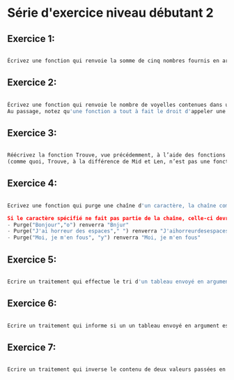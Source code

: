 # Série d'exercice niveau débutant 2


## Exercice 1: 
```python 

Écrivez une fonction qui renvoie la somme de cinq nombres fournis en argument.

```

## Exercice 2: 
```python 

Écrivez une fonction qui renvoie le nombre de voyelles contenues dans une chaîne de caractères passée en argument. 
Au passage, notez qu'une fonction a tout à fait le droit d'appeler une autre fonction.

```


## Exercice 3: 
```python 

Réécrivez la fonction Trouve, vue précédemment, à l’aide des fonctions Mid et Len 
(comme quoi, Trouve, à la différence de Mid et Len, n’est pas une fonction indispensable dans un langage).

```


## Exercice 4: 
```python 

Ecrivez une fonction qui purge une chaîne d'un caractère, la chaîne comme le caractère étant passés en argument. 

Si le caractère spécifié ne fait pas partie de la chaîne, celle-ci devra être retournée intacte. Par exemple :
- Purge("Bonjour","o") renverra "Bnjur"
- Purge("J'ai horreur des espaces"," ") renverra "J'aihorreurdesespaces"
- Purge("Moi, je m'en fous", "y") renverra "Moi, je m'en fous"

```

## Exercice 5: 
```python 

Ecrire un traitement qui effectue le tri d'un tableau envoyé en argument (on considère que le code appelant devra également fournir le nombre d'éléments du tableau).

```



## Exercice 6: 
```python 

Ecrire un traitement qui informe si un un tableau envoyé en argument est formé ou non d'éléments tous rangés en ordre croissant.

```


## Exercice 7: 
```python 

Ecrire un traitement qui inverse le contenu de deux valeurs passées en argument.

```

